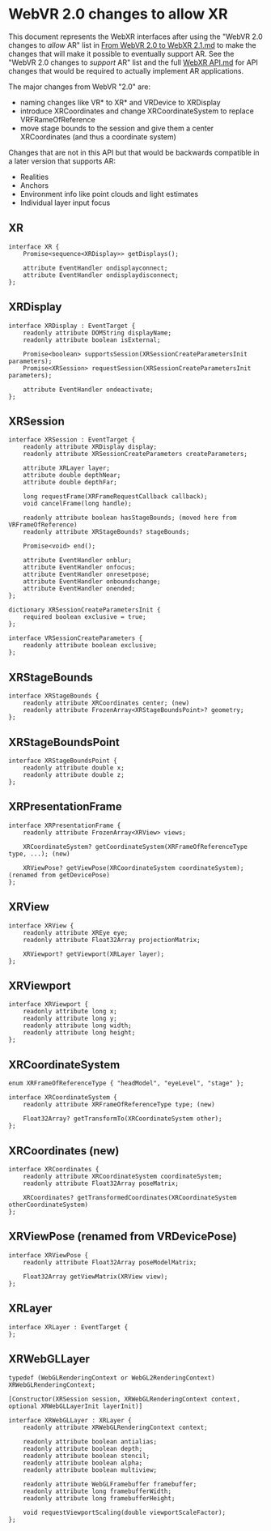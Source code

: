 # WebVR 2.0 changes to allow XR

This document represents the WebXR interfaces after using the "WebVR 2.0 changes to *allow* AR" list in [From WebVR 2.0 to WebXR 2.1.md](https://github.com/mozilla/webxr-api/blob/master/design%20docs/From%20WebVR%202.0%20to%20WebXR%202.1.md) to make the changes that will make it possible to eventually support AR. See the "WebVR 2.0 changes to *support* AR" list and the full [WebXR API.md](https://github.com/mozilla/webxr-api/blob/master/WebXR%20API.md) for API changes that would be required to actually implement AR applications.

The major changes from WebVR "2.0" are:

- naming changes like VR* to XR* and VRDevice to XRDisplay
- introduce XRCoordinates and change XRCoordinateSystem to replace VRFRameOfReference
- move stage bounds to the session and give them a center XRCoordinates (and thus a coordinate system)

Changes that are not in this API but that would be backwards compatible in a later version that supports AR:

- Realities
- Anchors
- Environment info like point clouds and light estimates
- Individual layer input focus


## XR

	interface XR {
		Promise<sequence<XRDisplay>> getDisplays();

		attribute EventHandler ondisplayconnect;
		attribute EventHandler ondisplaydisconnect;
	};

## XRDisplay

	interface XRDisplay : EventTarget {
		readonly attribute DOMString displayName;
		readonly attribute boolean isExternal;

		Promise<boolean> supportsSession(XRSessionCreateParametersInit parameters);
		Promise<XRSession> requestSession(XRSessionCreateParametersInit parameters);

		attribute EventHandler ondeactivate;
	};

## XRSession

	interface XRSession : EventTarget {
		readonly attribute XRDisplay display;
		readonly attribute XRSessionCreateParameters createParameters;

		attribute XRLayer layer;
		attribute double depthNear;
		attribute double depthFar;

		long requestFrame(XRFrameRequestCallback callback);
		void cancelFrame(long handle);

		readonly attribute boolean hasStageBounds; (moved here from VRFrameOfReference)
		readonly attribute XRStageBounds? stageBounds;

		Promise<void> end();

		attribute EventHandler onblur;
		attribute EventHandler onfocus;
		attribute EventHandler onresetpose;
		attribute EventHandler onboundschange;
		attribute EventHandler onended;
	};

	dictionary XRSessionCreateParametersInit {
		required boolean exclusive = true;
	};

	interface VRSessionCreateParameters {
		readonly attribute boolean exclusive;
	};

## XRStageBounds

	interface XRStageBounds {
		readonly attribute XRCoordinates center; (new)
		readonly attribute FrozenArray<XRStageBoundsPoint>? geometry;
	};

## XRStageBoundsPoint 

	interface XRStageBoundsPoint {
		readonly attribute double x;
		readonly attribute double z;
	};

## XRPresentationFrame

	interface XRPresentationFrame {
		readonly attribute FrozenArray<XRView> views;

		XRCoordinateSystem? getCoordinateSystem(XRFrameOfReferenceType type, ...); (new)

		XRViewPose? getViewPose(XRCoordinateSystem coordinateSystem); (renamed from getDevicePose)
	};

## XRView

	interface XRView {
		readonly attribute XREye eye;
		readonly attribute Float32Array projectionMatrix;

		XRViewport? getViewport(XRLayer layer);
	};

## XRViewport

	interface XRViewport {
		readonly attribute long x;
		readonly attribute long y;
		readonly attribute long width;
		readonly attribute long height;
	};

## XRCoordinateSystem

	enum XRFrameOfReferenceType { "headModel", "eyeLevel", "stage" };

	interface XRCoordinateSystem {
		readonly attribute XRFrameOfReferenceType type; (new)

		Float32Array? getTransformTo(XRCoordinateSystem other);
	};

## XRCoordinates (new)

	interface XRCoordinates {
		readonly attribute XRCoordinateSystem coordinateSystem;
		readonly attribute Float32Array poseMatrix;

		XRCoordinates? getTransformedCoordinates(XRCoordinateSystem otherCoordinateSystem) 
	};


## XRViewPose (renamed from VRDevicePose)

	interface XRViewPose {
		readonly attribute Float32Array poseModelMatrix;

		Float32Array getViewMatrix(XRView view);
	};

## XRLayer

	interface XRLayer : EventTarget {
	};

## XRWebGLLayer

	typedef (WebGLRenderingContext or WebGL2RenderingContext) XRWebGLRenderingContext;

	[Constructor(XRSession session, XRWebGLRenderingContext context, optional XRWebGLLayerInit layerInit)]

	interface XRWebGLLayer : XRLayer {
		readonly attribute XRWebGLRenderingContext context;

		readonly attribute boolean antialias;
		readonly attribute boolean depth;
		readonly attribute boolean stencil;
		readonly attribute boolean alpha;
		readonly attribute boolean multiview;

		readonly attribute WebGLFramebuffer framebuffer;
		readonly attribute long framebufferWidth;
		readonly attribute long framebufferHeight;

		void requestViewportScaling(double viewportScaleFactor);
	};


